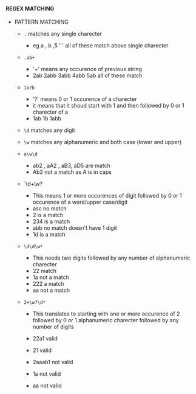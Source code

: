 #### REGEX MATCHING

- PATTERN MATCHING

  - `.` matches any single charecter
    
    - eg a , b ,5 ' ' all of these match above single charecter

  - `.ab+`  
    -  '+' means any occurence of previous string
    - 2ab 2abb 3abb 4abb 5ab all of these match

  - `1a?b`

    - '?' means 0 or 1 occurence of a charecter 
    - it means that it shoud start with 1 and then followed by 0 or 1 charecter of a
    - 1ab 1b 1abb 

  -  `\d` matches any digit
  -  `\w` matches any alphanumeric and both case (lower and upper)

  - `a\w\d`

    - ab2 , aA2 , aB3, aD5 are match
    - Ab2 not a match as A is in caps
  
  - `\d+\w?
  
    - This means 1 or more occurences of digit followed by 0 or 1 occurence of a word/upper case/digit
    - asc no match
    - 2 is a match
    - 234 is a match
    - abb no match doesn't have 1 digit 
    - 1d is a match

   - `\d\d\w*`

     - This needs two digits followed by any number of alphanumeric charecter
     - 22 match
     - 1a not a match
     - 222 a match
     - aa not a match

    - `2+\w?\d*`

      - This translates to starting with one or more occurence of 2 followed by 0 or 1 alphanumeric charecter followed by any number of digits

      - 22a1 valid
      - 21 valid
      - 2aaab1 not valid
      - 1a not valid
      - aa not valid


   

